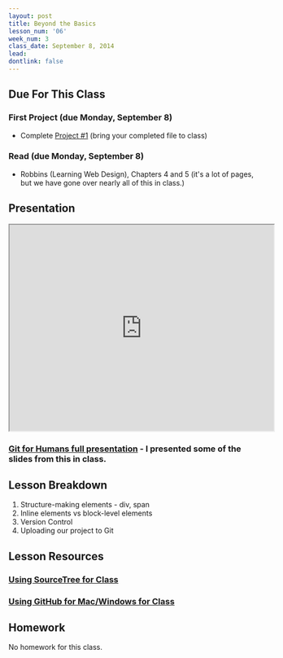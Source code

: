 ```yaml
---
layout: post
title: Beyond the Basics
lesson_num: '06'
week_num: 3
class_date: September 8, 2014
lead: 
dontlink: false
---
```


## Due For This Class

### First Project (due Monday, September 8)

- Complete <a href="/projects/01-structuretext.html">Project #1</a> (bring your completed file to class)

### Read (due Monday, September 8)

- Robbins (Learning Web Design), Chapters 4 and 5 (it's a lot of pages, but we have gone over nearly all of this in class.)

## Presentation

<iframe src="https://docs.google.com/presentation/embed?id=1BpDLWXJB5VhEAlA-bdg5vYH_w4QnqRs6yYqCnIlnfps&amp;start=false&amp;loop=false&amp; frameborder="0" width="520" height="405"></iframe>

### [Git for Humans full presentation](https://www.youtube.com/watch?v=gp6v7AXQQTY) - I presented some of the slides from this in class.

## Lesson Breakdown

1. Structure-making elements - div, span
2. Inline elements vs block-level elements
3. Version Control
4. Uploading our project to Git

## Lesson Resources

### [Using SourceTree for Class](https://docs.google.com/document/d/1dlmtZsdft9-MZ_m_DD96ma2GaoNcErFsiMFIXARyv1A/edit?usp=sharing)
### [Using GitHub for Mac/Windows for Class](https://docs.google.com/document/d/1tikF3v2Uws-_3-erDI4tbA_kBoLIPbAElLMSLvbP9VE/edit?usp=sharing)
  
## Homework

No homework for this class.